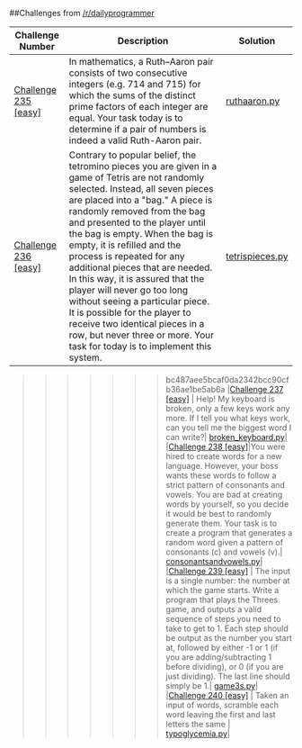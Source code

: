 ##Challenges from [/r/dailyprogrammer](https://www.reddit.com/r/dailyprogrammer)

| Challenge Number | Description | Solution |
|---|---|---|
|[Challenge 235 [easy]](https://www.reddit.com/r/dailyprogrammer/comments/3nkanm/20151005_challenge_235_easy_ruthaaron_pairs)|In mathematics, a Ruth–Aaron pair consists of two consecutive integers (e.g. 714 and 715) for which the sums of the distinct prime factors of each integer are equal. Your task today is to determine if a pair of numbers is indeed a valid Ruth-Aaron pair.| [ruthaaron.py](/ruthaaron.py) |
|[Challenge 236 [easy]](https://www.reddit.com/r/dailyprogrammer/comments/3ofsyb/20151012_challenge_236_easy_random_bag_system)|Contrary to popular belief, the tetromino pieces you are given in a game of Tetris are not randomly selected. Instead, all seven pieces are placed into a "bag." A piece is randomly removed from the bag and presented to the player until the bag is empty. When the bag is empty, it is refilled and the process is repeated for any additional pieces that are needed.  In this way, it is assured that the player will never go too long without seeing a particular piece. It is possible for the player to receive two identical pieces in a row, but never three or more. Your task for today is to implement this system.|[tetrispieces.py](tetrispieces.py)|
>>>>>>> bc487aee5bcaf0da2342bcc90cfb36ae1be5ab6a
|[Challenge 237 [easy]](https://www.reddit.com/r/dailyprogrammer/comments/3pcb3i/20151019_challenge_237_easy_broken_keyboard/) | Help! My keyboard is broken, only a few keys work any more. If I tell you what keys work, can you tell me the biggest word I can write?| [broken_keyboard.py](/broken_keyboard.py)|
|[Challenge 238 [easy]](https://www.reddit.com/r/dailyprogrammer/comments/3q9vpn/20151026_challenge_238_easy_consonants_and_vowels/)|You were hired to create words for a new language. However, your boss wants these words to follow a strict pattern of consonants and vowels. You are bad at creating words by yourself, so you decide it would be best to randomly generate them.  Your task is to create a program that generates a random word given a pattern of consonants (c) and vowels (v).| [consonantsandvowels.py](consonantsandvowels.py)|
|[Challenge 239 [easy]](https://www.reddit.com/r/dailyprogrammer/comments/3r7wxz/20151102_challenge_239_easy_a_game_of_threes/) | The input is a single number: the number at which the game starts. Write a program that plays the Threes game, and outputs a valid sequence of steps you need to take to get to 1. Each step should be output as the number you start at, followed by either -1 or 1 (if you are adding/subtracting 1 before dividing), or 0 (if you are just dividing). The last line should simply be 1.| [game3s.py](/game3s.py)|
|[Challenge 240 [easy]](https://www.reddit.com/r/dailyprogrammer/comments/3s4nyq/20151109_challenge_240_easy_typoglycemia/) | Taken an input of words, scramble each word leaving the first and last letters the same | [typoglycemia.py](/typoglycemia.py)|

